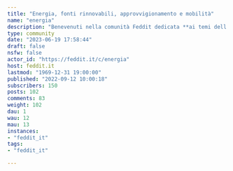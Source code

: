 ```yaml
---
title: "Energia, fonti rinnovabili, approvvigionamento e mobilità" 
name: "energia"
description: "Benevenuti nella comunità Feddit dedicata **ai temi dell'energia, delle fonti rinnovabili, dell'approvvigionamento e della mobilità sostenibile**: qui è possibile condividere articoli divulgativi, contributi scientifici, link a discussioni e interviste sul tema e opinioni personali.Qui **[valgono tutte le regole dell'istanza](https://feddit.it/post/6)** ma, considerando che l'energia è un tema politicamente molto acceso, aggiungiamo un paio di regole aggiuntive:- 🚫 Qui **non è consentita la promozione di alcun prodotto o servizio** (per es. la condivisione di link pubblicitari, articoli redazionali, etc)!- 🚫 all’interno della comunità **non saranno consentite dichiarazioni o prese di posizione apodittiche** (tipo “il nucleare è una tecnologia morta”, “le rinnovabili sono un bluff”, l'auto elettrica è una truffa): prese di posizione forti devono essere ricondotte a fonti forti (fonti ufficiali, siti o testate scientificamente accurate o almeno fonti certe)"
type: community
date: "2023-06-19 17:58:44"
draft: false
nsfw: false
actor_id: "https://feddit.it/c/energia"
host: feddit.it
lastmod: "1969-12-31 19:00:00"
published: "2022-09-12 10:00:18"
subscribers: 150
posts: 102
comments: 83
weight: 102
dau: 1
wau: 12
mau: 13
instances:
- "feddit_it"
tags: 
- "feddit_it"

---
```

